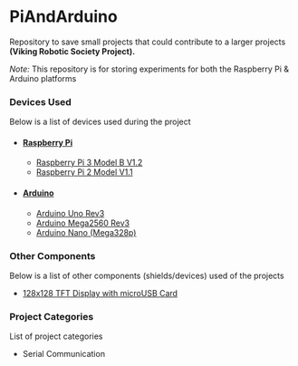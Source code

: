 <h1>PiAndArduino</h1>
<p>Repository to save small projects that could contribute to a larger projects <strong>(Viking Robotic Society Project).</strong></p>
<p><em>Note:</em> This repository is for storing experiments for both the Raspberry Pi & Arduino platforms</p>

<h3>Devices Used</h3>
<p>Below is a list of devices used during the project</p>
<ul>
  <li><h4><a href="https://www.raspberrypi.org/">Raspberry Pi</a></h4></li>
    <ul>
      <li><a href="https://www.raspberrypi.org/products/raspberry-pi-3-model-b/">Raspberry Pi 3 Model B V1.2</a></li>
      <li><a href="https://www.raspberrypi.org/products/raspberry-pi-2-model-b/">Raspberry Pi 2 Model V1.1</a></li>
    </ul>
  <li><h4><a href="https://www.arduino.cc/">Arduino</a></h4></li>
    <ul>
      <li><a href="https://store.arduino.cc/usa/arduino-uno-rev3">Arduino Uno Rev3</a></li>
      <li><a href="https://store.arduino.cc/usa/arduino-mega-2560-rev3">Arduino Mega2560 Rev3</a></li>
      <li><a href="https://store.arduino.cc/usa/arduino-nano">Arduino Nano (Mega328p)</a></li>
    </ul>
</ul>

<h3>Other Components</h3>
<p>Below is a list of other components (shields/devices) used of the projects</p>
<ul>
  <li><a href="https://www.adafruit.com/product/2088">128x128 TFT Display with microUSB  Card</a></li>
</ul>

<h3>Project Categories</h3>
<p>List of project categories</p>
<ul>
  <li>Serial Communication</li>
</ul>
